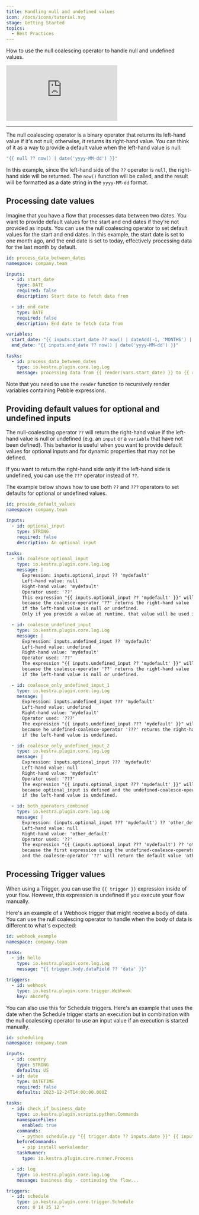 ```yaml
---
title: Handling null and undefined values
icon: /docs/icons/tutorial.svg
stage: Getting Started 
topics:
  - Best Practices
---
```


How to use the null coalescing operator to handle null and undefined values.

<div class="video-container">
  <iframe src="https://www.youtube.com/embed/j6H_54CpLuY?si=lU5hZV6jL9MHUQWf" title="YouTube video player" frameborder="0" allow="accelerometer; autoplay; clipboard-write; encrypted-media; gyroscope; picture-in-picture; web-share" referrerpolicy="strict-origin-when-cross-origin" allowfullscreen></iframe>
</div>

---

The null coalescing operator is a binary operator that returns its left-hand value if it's not null; otherwise, it returns its right-hand value. You can think of it as a way to provide a default value when the left-hand value is null.

```yaml
"{{ null ?? now() | date('yyyy-MM-dd') }}"
```

In this example, since the left-hand side of the `??` operator is `null`, the right-hand side will be returned. The `now()` function will be called, and the result will be formatted as a date string in the `yyyy-MM-dd` format.

## Processing date values

Imagine that you have a flow that processes data between two dates. You want to provide default values for the start and end dates if they're not provided as inputs. You can use the null coalescing operator to set default values for the start and end dates. In this example, the start date is set to one month ago, and the end date is set to today, effectively processing data for the last month by default.

```yaml
id: process_data_between_dates
namespace: company.team

inputs:
  - id: start_date
    type: DATE
    required: false
    description: Start date to fetch data from

  - id: end_date
    type: DATE
    required: false
    description: End date to fetch data from

variables:
  start_date: "{{ inputs.start_date ?? now() | dateAdd(-1, 'MONTHS') | date('yyyy-MM-dd') }}"
  end_date: "{{ inputs.end_date ?? now() | date('yyyy-MM-dd') }}"

tasks:
  - id: process_data_between_dates
    type: io.kestra.plugin.core.log.Log
    message: processing data from {{ render(vars.start_date) }} to {{ render(vars.end_date) }}
```

Note that you need to use the `render` function to recursively render variables containing Pebble expressions.

## Providing default values for optional and undefined inputs

The null-coalescing operator `??` will return the right-hand value if the left-hand value is null or undefined (e.g. an `input` or a `variable` that have not been defined). This behavior is useful when you want to provide default values for optional inputs and for dynamic properties that may not be defined.

If you want to return the right-hand side only if the left-hand side is undefined, you can use the `???` operator instead of `??`.

The example below shows how to use both `??` and `???` operators to set defaults for optional or undefined values.

```yaml
id: provide_default_values
namespace: company.team

inputs:
  - id: optional_input
    type: STRING
    required: false
    description: An optional input

tasks:
  - id: coalesce_optional_input
    type: io.kestra.plugin.core.log.Log
    message: |
      Expression: inputs.optional_input ?? 'mydefault'
      Left-hand value: null
      Right-hand value: 'mydefault'
      Operator used: '??'
      This expression "{{ inputs.optional_input ?? 'mydefault' }}" will return 'mydefault'
      because the coalesce-operator '??' returns the right-hand value 
      if the left-hand value is null or undefined.
      Only if you provide a value at runtime, that value will be used instead of 'mydefault'.

  - id: coalesce_undefined_input
    type: io.kestra.plugin.core.log.Log
    message: |
      Expression: inputs.undefined_input ?? 'mydefault'
      Left-hand value: undefined
      Right-hand value: 'mydefault'
      Operator used: '??'
      The expression "{{ inputs.undefined_input ?? 'mydefault' }}" will return 'mydefault'
      because the coalesce-operator '??' returns the right-hand value 
      if the left-hand value is null or undefined.

  - id: coalesce_only_undefined_input_1
    type: io.kestra.plugin.core.log.Log
    message: |
      Expression: inputs.undefined_input ??? 'mydefault'
      Left-hand value: undefined
      Right-hand value: 'mydefault'
      Operator used: '???'
      The expression "{{ inputs.undefined_input ??? 'mydefault' }}" will return 'mydefault'
      because he undefined-coalesce-operator '???' returns the right-hand value 
      if the left-hand value is undefined.

  - id: coalesce_only_undefined_input_2
    type: io.kestra.plugin.core.log.Log
    message: |
      Expression: inputs.optional_input ??? 'mydefault'
      Left-hand value: null
      Right-hand value: 'mydefault'
      Operator used: '???'
      The expression "{{ inputs.optional_input ??? 'mydefault' }}" will return "" i.e. no value aka null value
      because optional_input is defined and the undefined-coalesce-operator '???' only returns the right-hand value 
      if the left-hand value is undefined.

  - id: both_operators_combined
    type: io.kestra.plugin.core.log.Log
    message: |
      Expression: (inputs.optional_input ??? 'mydefault') ?? 'other_default'
      Left-hand value: null
      Right-hand value: 'other_default'
      Operator used: '??'
      The expression "{{ (inputs.optional_input ??? 'mydefault') ?? 'other_default' }}" will return 'other_default'
      because the first expression using the undefined-coalesce-operator '???' will return null, 
      and the coalesce-operator '??' will return the default value 'other_default'.
```

## Processing Trigger values

When using a Trigger, you can use the `{{ trigger }}` expression inside of your flow. However, this expression is undefined if you execute your flow manually.

Here's an example of a Webhook trigger that might receive a body of data. You can use the null coalescing operator to handle when the body of data is different to what's expected:
```yaml
id: webhook_example
namespace: company.team

tasks:
  - id: hello
    type: io.kestra.plugin.core.log.Log
    message: "{{ trigger.body.dataField ?? 'data' }}"

triggers:
  - id: webhook
    type: io.kestra.plugin.core.trigger.Webhook
    key: abcdefg
```

You can also use this for Schedule triggers. Here's an example that uses the date when the Schedule trigger starts an execution but in combination with the null coalescing operator to use an input value if an execution is started manually. 

```yaml
id: scheduling
namespace: company.team

inputs:
  - id: country
    type: STRING
    defaults: US
  - id: date
    type: DATETIME
    required: false
    defaults: 2023-12-24T14:00:00.000Z

tasks:
  - id: check_if_business_date
    type: io.kestra.plugin.scripts.python.Commands
    namespaceFiles:
      enabled: true
    commands:
      - python schedule.py "{{ trigger.date ?? inputs.date }}" {{ inputs.country }}
    beforeCommands:
      - pip install workalendar
    taskRunner:
      type: io.kestra.plugin.core.runner.Process

  - id: log
    type: io.kestra.plugin.core.log.Log
    message: business day - continuing the flow...

triggers:
  - id: schedule
    type: io.kestra.plugin.core.trigger.Schedule
    cron: 0 14 25 12 *
```
